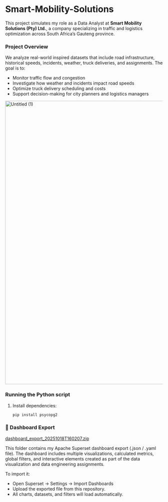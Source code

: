 # Smart-Mobility-Solutions
This project simulates my role as a Data Analyst at **Smart Mobility Solutions (Pty) Ltd.**, a company specializing in traffic and logistics optimization across South Africa’s Gauteng province.

### Project Overview
We analyze real-world inspired datasets that include road infrastructure, historical speeds, incidents, weather, truck deliveries, and assignments. The goal is to:
- Monitor traffic flow and congestion
- Investigate how weather and incidents impact road speeds
- Optimize truck delivery scheduling and costs
- Support decision-making for city planners and logistics managers

<img width="1369" height="906" alt="Untitled (1)" src="https://github.com/user-attachments/assets/42823d3f-17e2-4ced-8df6-6985e3981e0c" />

### Running the Python script

1. Install dependencies:
   ```bash
   pip install psycopg2

### 🧾 Dashboard Export

   
[dashboard_export_20251018T160207.zip](https://github.com/user-attachments/files/22985527/dashboard_export_20251018T160207.zip)

This folder contains my Apache Superset dashboard export (.json / .yaml file).
The dashboard includes multiple visualizations, calculated metrics, global filters, and interactive elements created as part of the data visualization and data engineering assignments.

To import it:
- Open Superset → Settings → Import Dashboards
- Upload the exported file from this repository.
- All charts, datasets, and filters will load automatically.
